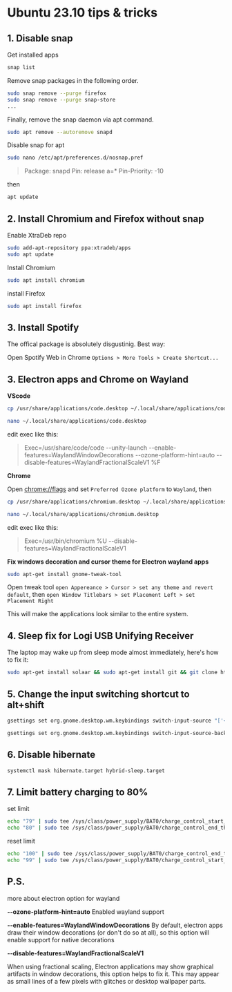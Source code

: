 # Ubuntu 23.10 tips & tricks 

## 1. Disable snap

Get installed apps
```sh
snap list
```

Remove snap packages in the following order.
```sh
sudo snap remove --purge firefox
sudo snap remove --purge snap-store
...
```
Finally, remove the snap daemon via apt command.
```sh
sudo apt remove --autoremove snapd
```

Disable snap for apt

```sh
sudo nano /etc/apt/preferences.d/nosnap.pref
```
> Package: snapd
> Pin: release a=*
> Pin-Priority: -10

then

```sh
apt update
```

## 2. Install Chromium and Firefox without snap

Enable XtraDeb repo

```sh
sudo add-apt-repository ppa:xtradeb/apps
sudo apt update
```
Install Chromium
```sh
sudo apt install chromium
```
install Firefox
```sh
sudo apt install firefox
```

## 3. Install Spotify

The offical package is absolutely disgustinig. Best way:

Open Spotify Web in Chrome `Options > More Tools > Create Shortcut...`

## 3. Electron apps and Chrome on Wayland

**VScode**
```sh
cp /usr/share/applications/code.desktop ~/.local/share/applications/code.desktop
```
```sh
nano ~/.local/share/applications/code.desktop
```

edit exec like this:
> Exec=/usr/share/code/code --unity-launch --enable-features=WaylandWindowDecorations --ozone-platform-hint=auto --disable-features=WaylandFractionalScaleV1 %F

**Chrome**

Open [chrome://flags](chrome://flags) and set `Preferred Ozone platform` to `Wayland`, then

```sh
cp /usr/share/applications/chromium.desktop ~/.local/share/applications/chromium.desktop
```
```sh
nano ~/.local/share/applications/chromium.desktop
```
edit exec like this:
> Exec=/usr/bin/chromium %U --disable-features=WaylandFractionalScaleV1


**Fix windows decoration and cursor theme for Electron wayland apps**
```sh
sudo apt-get install gnome-tweak-tool
```

Open tweak tool `open Appereance > Cursor > set any theme and revert default`, then `open Window Titlebars > set Placement Left > set Placement Right`

This will make the applications look similar to the entire system.


## 4. Sleep fix for Logi USB Unifying Receiver

The laptop may wake up from sleep mode almost immediately, here's how to fix it:
```sh
sudo apt-get install solaar && sudo apt-get install git && git clone https://github.com/3v1n0/Solaar.git ~/solaar && cd ~/solaar/rules.d && ./install.sh
```
## 5. Change the input switching shortcut to alt+shift
```sh
gsettings set org.gnome.desktop.wm.keybindings switch-input-source "['<Shift>Alt_L']"
```
```sh
gsettings set org.gnome.desktop.wm.keybindings switch-input-source-backward "['<Alt>Shift_L']"
```

## 6. Disable hibernate
```sh
systemctl mask hibernate.target hybrid-sleep.target
```

## 7. Limit battery charging to 80%

set limit
```sh
echo "79" | sudo tee /sys/class/power_supply/BAT0/charge_control_start_threshold
echo "80" | sudo tee /sys/class/power_supply/BAT0/charge_control_end_threshold

```

reset limit
```sh
echo "100" | sudo tee /sys/class/power_supply/BAT0/charge_control_end_threshold
echo "99" | sudo tee /sys/class/power_supply/BAT0/charge_control_start_threshold
```

## P.S.

more about electron option for wayland

**--ozone-platform-hint=auto**
Enabled wayland support

**--enable-features=WaylandWindowDecorations**
By default, electron apps draw their window decorations (or don't do so at all), so this option will enable support for native decorations

**--disable-features=WaylandFractionalScaleV1**

When using fractional scaling, Electron applications may show graphical artifacts in window decorations, this option helps to fix it. This may appear as small lines of a few pixels with glitches or desktop wallpaper parts. 


